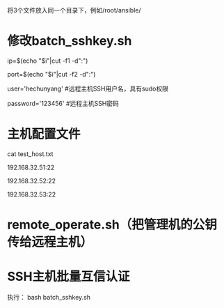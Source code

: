 将3个文件放入同一个目录下，例如/root/ansible/

# 修改batch_sshkey.sh

ip=$(echo "$i"|cut -f1 -d":")

port=$(echo "$i"|cut -f2 -d":")

user='hechunyang'     #远程主机SSH用户名，具有sudo权限

password='123456'     #远程主机SSH密码

# 主机配置文件

cat test_host.txt 

192.168.32.51:22

192.168.32.52:22

192.168.32.53:22


# remote_operate.sh（把管理机的公钥传给远程主机）


# SSH主机批量互信认证
执行：
bash batch_sshkey.sh

